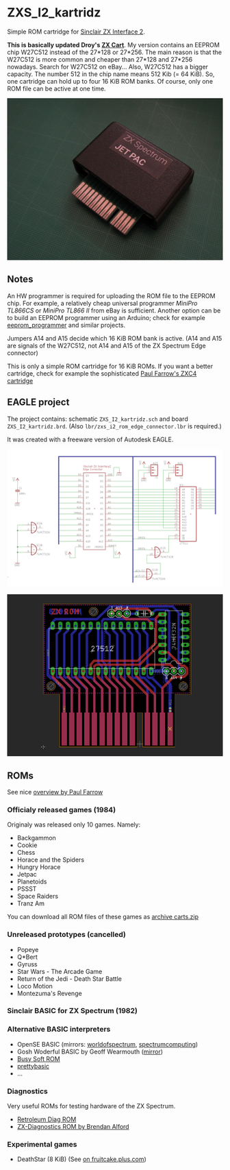 # ZXS_I2_kartridz

Simple ROM cartridge for [Sinclair ZX Interface 2](https://en.wikipedia.org/wiki/ZX_Interface_2).

**This is basically updated Droy's [ZX Cart](http://trastero.speccy.org/cosas/droy/cartuchos/cartuchos_s.htm)**. My version contains an EEPROM chip W27C512 instead of the 27\*128 or 27\*256. The main reason is that the W27C512 is more common and cheaper than 27\*128 and 27\*256 nowadays. Search for W27C512 on eBay... Also, W27C512 has a bigger capacity. The number 512 in the chip name means 512 Kib (= 64 KiB). So, one cartridge can hold up to four 16 KiB ROM banks. Of course, only one ROM file can be active at one time.  

![photo_with_case](images/ZXS_I2_kartridz_photo_w_case.jpg)

## Notes 

An HW programmer is required for uploading the ROM file to the EEPROM chip. For example, a relatively cheap universal programmer *MiniPro TL866CS* or *MiniPro TL866 II* from eBay is sufficient. Another option can be to build an EEPROM programmer using an Arduino; check for example [eeprom_programmer](https://github.com/StormTrooper/eeprom_programmer) and similar projects.

Jumpers A14 and A15 decide which 16 KiB ROM bank is active. (A14 and A15 are signals of the W27C512, not A14 and A15 of the ZX Spectrum Edge connector)

This is only a simple ROM cartridge for 16 KiB ROMs. If you want a better cartridge, check for example the sophisticated [Paul Farrow's ZXC4 cartridge](http://www.fruitcake.plus.com/Sinclair/Interface2/Cartridges/Interface2_RC_ZXC4.htm)


## EAGLE project

The project contains: schematic ``ZXS_I2_kartridz.sch`` and board ``ZXS_I2_kartridz.brd``. (Also ``lbr/zxs_i2_rom_edge_connector.lbr`` is required.)

It was created with a freeware version of Autodesk EAGLE.

![screenshot-schematic](images/ZXS_I2_kartridz_27512_schematic.png)

![screenshot-pcb](images/ZXS_I2_kartridz_27512_pcb.png)



## ROMs

See nice [overview by Paul Farrow](http://www.fruitcake.plus.com/Sinclair/Interface2/Cartridges/Interface2_RC_Cartridges.htm)

### Officialy released games (1984)

Originaly was released only 10 games. Namely:

- Backgammon
- Cookie
- Chess
- Horace and the Spiders
- Hungry Horace
- Jetpac
- Planetoids
- PSSST
- Space Raiders
- Tranz Am

You can download all ROM files of these games as [archive carts.zip](http://trastero.speccy.org/cosas/droy/cartuchos/carts.zip)


### Unreleased prototypes (cancelled)

- Popeye
- Q*Bert
- Gyruss
- Star Wars - The Arcade Game
- Return of the Jedi - Death Star Battle
- Loco Motion
- Montezuma's Revenge


### Sinclair BASIC for ZX Spectrum (1982) 


### Alternative BASIC interpreters

- OpenSE BASIC (mirrors: [worldofspectrum](https://worldofspectrum.org/archive/software/utilities/opense-basic-andrew-s-owen), [spectrumcomputing](https://spectrumcomputing.co.uk/entry/27510/ZX-Spectrum/OpenSE_BASIC))
- Gosh Woderful BASIC by Geoff Wearmouth ([mirror](https://8bit.yarek.pl/upgrade/zx.roms/gw03.zip))
- [Busy Soft ROM](https://busy.speccy.cz/tvorba/zxromky.htm)
- [prettybasic](https://github.com/reclaimed/prettybasic)
- ...


### Diagnostics 

Very useful ROMs for testing hardware of the ZX Spectrum.

- [Retroleum Diag ROM](http://blog.retroleum.co.uk/smart.zip) 
- [ZX-Diagnostics ROM by Brendan Alford](https://github.com/brendanalford/zx-diagnostics/releases)


### Experimental games

- DeathStar (8 KiB) (See [on fruitcake.plus.com](http://www.fruitcake.plus.com/Sinclair/Interface2/Cartridges/Interface2_RC_New_3rdParty_DeathStar.htm))





